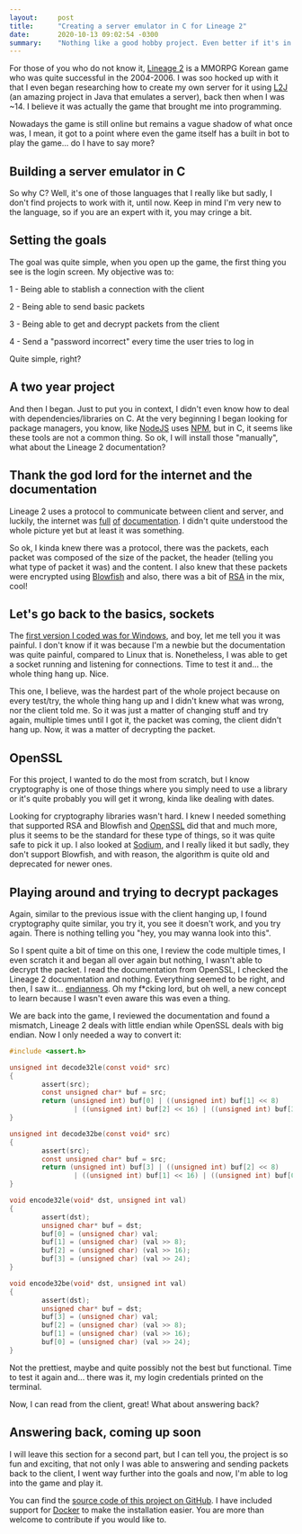 ```yaml
---
layout:     post
title:      "Creating a server emulator in C for Lineage 2"
date:       2020-10-13 09:02:54 -0300
summary:    "Nothing like a good hobby project. Even better if it's in C."
---
```


For those of you who do not know it, [Lineage 2](https://lineage.com) is a 
MMORPG Korean game who was quite successful in the 2004-2006. I was soo 
hocked up with it that I even began researching how to create my own server 
for it using [L2J](https://l2jserver.com/) (an amazing project in Java that emulates a server), 
back then when I was ~14. I believe it was actually the game that brought me into programming.

Nowadays the game is still online but remains a vague shadow of what once was, 
I mean, it got to a point where even the game itself has a built in bot to 
play the game... do I have to say more?

## Building a server emulator in C

So why C? Well, it's one of those languages that I really like but sadly, I 
don't find projects to work with it, until now. Keep in mind I'm very new to 
the language, so if you are an expert with it, you may cringe a bit.

## Setting the goals

The goal was quite simple, when you open up the game, the first thing you see 
is the login screen. My objective was to:

1 - Being able to stablish a connection with the client

2 - Being able to send basic packets

3 - Being able to get and decrypt packets from the client

4 - Send a "password incorrect" every time the user tries to log in

Quite simple, right?

## A two year project

And then I began. Just to put you in context, I didn't even know how to deal 
with dependencies/libraries on C. At the very beginning I began looking for 
package managers, you know, like [NodeJS](https://nodejs.org/en/) 
uses [NPM](https://www.npmjs.com/), but in C, it seems like these tools are not 
a common thing. So ok, I will install those "manually", what about the Lineage 2 
documentation?

## Thank the god lord for the internet and the documentation

Lineage 2 uses a protocol to communicate between client and server, and luckily,
the internet was [full](http://l2jserver.com/) [of](http://fursoffers.narod.ru/Packets.htm) 
[documentation](https://code.google.com/archive/p/l2adenalib/wikis/L2LoginServerProtocol.wiki).
I didn't quite understood the whole picture yet but at least it was something.

So ok, I kinda knew there was a protocol, there was the packets, each packet 
was composed of the size of the packet, the header (telling you what type 
of packet it was) and the content. I also knew that these packets were encrypted 
using [Blowfish](https://en.wikipedia.org/wiki/Blowfish_(cipher)) and also, 
there was a bit of [RSA](https://en.wikipedia.org/wiki/RSA_(cryptosystem)) in the mix, cool!

## Let's go back to the basics, sockets

The [first version I coded was for Windows](https://github.com/Ruk33/l2auth/tree/976070794384964681e5caaaab6bcd1d0ee62a49), and boy, let me tell you it was painful. 
I don't know if it was because I'm a newbie but the documentation was quite painful, compared 
to Linux that is. Nonetheless, I was able to get a socket running and listening for 
connections. Time to test it and... the whole thing hang up. Nice.

This one, I believe, was the hardest part of the whole project because on every 
test/try, the whole thing hang up and I didn't knew what was wrong, nor the 
client told me. So it was just a matter of changing stuff and try again, multiple 
times until I got it, the packet was coming, the client didn't hang up. Now, it
was a matter of decrypting the packet.

## OpenSSL

For this project, I wanted to do the most from scratch, but I know cryptography 
is one of those things where you simply need to use a library or it's quite 
probably you will get it wrong, kinda like dealing with dates.

Looking for cryptography libraries wasn't hard. I knew I needed something that 
supported RSA and Blowfish and [OpenSSL](https://www.openssl.org/) did that and 
much more, plus it seems to be the standard for these type of things, so it was 
quite safe to pick it up. I also looked at [Sodium](https://libsodium.gitbook.io/doc/), 
and I really liked it but sadly, they don't support Blowfish, and with reason, the
algorithm is quite old and deprecated for newer ones.

## Playing around and trying to decrypt packages

Again, similar to the previous issue with the client hanging up, I found cryptography 
quite similar, you try it, you see it doesn't work, and you try again. There is 
nothing telling you "hey, you may wanna look into this".

So I spent quite a bit of time on this one, I review the code multiple times, I 
even scratch it and began all over again but nothing, I wasn't able to decrypt 
the packet. I read the documentation from OpenSSL, I checked the Lineage 2 
documentation and nothing. Everything seemed to be right, and then, I saw it...
[endianness](https://en.wikipedia.org/wiki/Endianness). Oh my f*cking lord, but 
oh well, a new concept to learn because I wasn't even aware this was even a thing.

We are back into the game, I reviewed the documentation and found a mismatch,
Lineage 2 deals with little endian while OpenSSL deals with big endian. Now I 
only needed a way to convert it:

```c
#include <assert.h>

unsigned int decode32le(const void* src)
{
        assert(src);
        const unsigned char* buf = src;
        return (unsigned int) buf[0] | ((unsigned int) buf[1] << 8)
                | ((unsigned int) buf[2] << 16) | ((unsigned int) buf[3] << 24);
}

unsigned int decode32be(const void* src)
{
        assert(src);
        const unsigned char* buf = src;
        return (unsigned int) buf[3] | ((unsigned int) buf[2] << 8)
                | ((unsigned int) buf[1] << 16) | ((unsigned int) buf[0] << 24);
}

void encode32le(void* dst, unsigned int val)
{
        assert(dst);
        unsigned char* buf = dst;
        buf[0] = (unsigned char) val;
        buf[1] = (unsigned char) (val >> 8);
        buf[2] = (unsigned char) (val >> 16);
        buf[3] = (unsigned char) (val >> 24);
}

void encode32be(void* dst, unsigned int val)
{
        assert(dst);
        unsigned char* buf = dst;
        buf[3] = (unsigned char) val;
        buf[2] = (unsigned char) (val >> 8);
        buf[1] = (unsigned char) (val >> 16);
        buf[0] = (unsigned char) (val >> 24);
}
```

Not the prettiest, maybe and quite possibly not the best but functional. Time 
to test it again and... there was it, my login credentials printed on the 
terminal.

Now, I can read from the client, great! What about answering back?

## Answering back, coming up soon

I will leave this section for a second part, but I can tell you, the project 
is so fun and exciting, that not only I was able to answering and sending packets 
back to the client, I went way further into the goals and now, I'm able to log
into the game and play it.

You can find the [source code of this project on GitHub](https://github.com/Ruk33/l2auth).
I have included support for [Docker](https://www.docker.com/) to make the 
installation easier. You are more than welcome to contribute if you would like to.